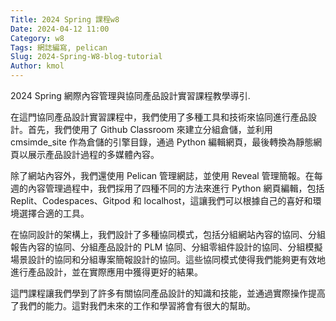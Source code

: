 ```yaml
---
Title: 2024 Spring 課程w8
Date: 2024-04-12 11:00
Category: w8
Tags: 網誌編寫, pelican
Slug: 2024-Spring-W8-blog-tutorial
Author: kmol
---
```


2024 Spring 網際內容管理與協同產品設計實習課程教學導引.

<!-- PELICAN_END_SUMMARY -->

在這門協同產品設計實習課程中，我們使用了多種工具和技術來協同進行產品設計。首先，我們使用了 Github Classroom 來建立分組倉儲，並利用 cmsimde_site 作為倉儲的引擎目錄，通過 Python 編輯網頁，最後轉換為靜態網頁以展示產品設計過程的多媒體內容。

除了網站內容外，我們還使用 Pelican 管理網誌，並使用 Reveal 管理簡報。在每週的內容管理過程中，我們採用了四種不同的方法來進行 Python 網頁編輯，包括 Replit、Codespaces、Gitpod 和 localhost，這讓我們可以根據自己的喜好和環境選擇合適的工具。

在協同設計的架構上，我們設計了多種協同模式，包括分組網站內容的協同、分組報告內容的協同、分組產品設計的 PLM 協同、分組零組件設計的協同、分組模擬場景設計的協同和分組專案簡報設計的協同。這些協同模式使得我們能夠更有效地進行產品設計，並在實際應用中獲得更好的結果。

這門課程讓我們學到了許多有關協同產品設計的知識和技能，並通過實際操作提高了我們的能力。這對我們未來的工作和學習將會有很大的幫助。